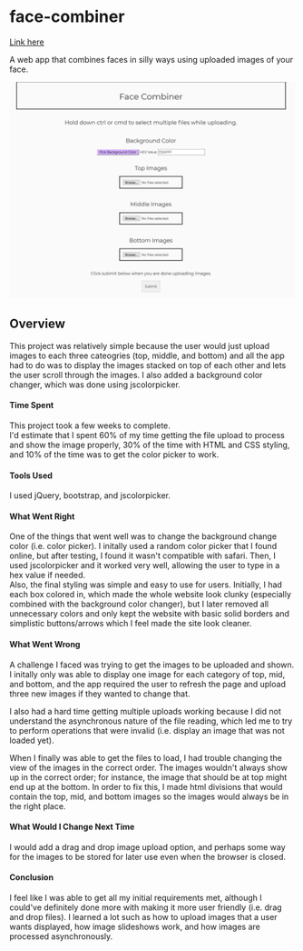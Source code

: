 # face-combiner
[Link here](http://portfolio.hiroyagojo.com/face-combiner/)

A web app that combines faces in silly ways using uploaded images of your face.

![alt text](images/screenshot.png)

## Overview
This project was relatively simple because the user would just upload images to each three cateogries (top, middle, and bottom) and all the app had to do was to display the images stacked on top of each other and lets the user scroll through the images. I also added a background color changer, which was done using jscolorpicker. 

#### Time Spent
This project took a few weeks to complete.  
I'd estimate that I spent 60% of my time getting the file upload to process and show the image properly, 30% of the time with HTML and CSS styling, and 10% of the time was to get the color picker to work.

#### Tools Used
I used jQuery, bootstrap, and jscolorpicker. 

#### What Went Right
One of the things that went well was to change the background change color (i.e. color picker). I initally used a random color picker that I found online, but after testing, I found it wasn't compatible with safari. Then, I used jscolorpicker and it worked very well, allowing the user to type in a hex value if needed.  
Also, the final styling was simple and easy to use for users. Initially, I had each box colored in, which made the whole website look clunky (especially combined with the background color changer), but I later removed all unnecessary colors and only kept the website with basic solid borders and simplistic buttons/arrows which I feel made the site look cleaner. 

#### What Went Wrong
A challenge I faced was trying to get the images to be uploaded and shown. I initally only was able to display one image for each category of top, mid, and  bottom, and the app required the user to refresh the page and upload three new images if they wanted to change that.  

I also had a hard time getting multiple uploads working because I did not understand the asynchronous nature of the file reading, which led me to try to perform operations that were invalid (i.e. display an image that was not loaded yet).  

When I finally was able to get the files to load, I had trouble changing the view of the images in the correct order. The images wouldn't always show up in the correct order; for instance, the image that should be at top might end up at the bottom. In order to fix this, I made html divisions that would contain the top, mid, and bottom images so the images would always be in the right place. 

#### What Would I Change Next Time
I would add a drag and drop image upload option, and perhaps some way for the images to be stored for later use even when the browser is closed.

#### Conclusion
I feel like I was able to get all my initial requirements met, although I could've definitely done more with making it more user friendly (i.e. drag and drop files). I learned a lot such as how to upload images that a user wants displayed, how image slideshows work, and how images are processed asynchronously.
